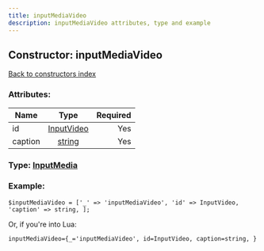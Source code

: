 ```yaml
---
title: inputMediaVideo
description: inputMediaVideo attributes, type and example
---
```

## Constructor: inputMediaVideo  
[Back to constructors index](index.md)



### Attributes:

| Name     |    Type       | Required |
|----------|:-------------:|---------:|
|id|[InputVideo](../types/InputVideo.md) | Yes|
|caption|[string](../types/string.md) | Yes|



### Type: [InputMedia](../types/InputMedia.md)


### Example:

```
$inputMediaVideo = ['_' => 'inputMediaVideo', 'id' => InputVideo, 'caption' => string, ];
```  

Or, if you're into Lua:  


```
inputMediaVideo={_='inputMediaVideo', id=InputVideo, caption=string, }

```


